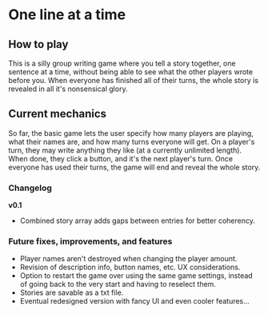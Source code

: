 # One line at a time

## How to play
This is a silly group writing game where you tell a story together, one sentence at a time, without being able to see what the other players wrote before you. When everyone has finished all of their turns, the whole story is revealed in all it's nonsensical glory.

## Current mechanics
So far, the basic game lets the user specify how many players are playing, what their names are, and how many turns everyone will get. On a player's turn, they may write anything they like (at a currently unlimited length). When done, they click a button, and it's the next player's turn. Once everyone has used their turns, the game will end and reveal the whole story.

### Changelog

**v0.1**
* Combined story array adds gaps between entries for better coherency.

### Future fixes, improvements, and features
* Player names aren't destroyed when changing the player amount.
* Revision of description info, button names, etc. UX considerations.
* Option to restart the game over using the same game settings, instead of going back to the very start and having to reselect them.
* Stories are savable as a txt file.
* Eventual redesigned version with fancy UI and even cooler features...